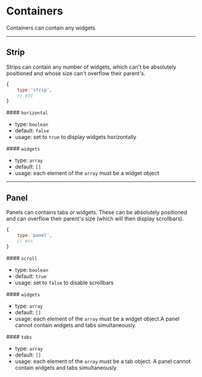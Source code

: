 # Containers

Containers can contain any widgets

----

## Strip

Strips can contain any number of widgets, which can't be absolutely positioned and whose size can't overflow their parent's.

```js
{
    type:'strip',
    // etc
}
```

#### `horizontal`
- type: `boolean`
- default: `false`
- usage: set to `true` to display widgets horizontally

#### `widgets`
- type: `array`
- default: `[]`
- usage: each element of the `array` must be a widget object

----

## Panel

Panels can contains tabs or widgets. These can be absolutely positioned and can overflow their parent's size (which will then display scrollbars).


```js
{
    type:'panel',
    // etc
}
```

#### `scroll`
- type: `boolean`
- default: `true`
- usage: set to `false` to disable scrollbars

#### `widgets`
- type: `array`
- default: `[]`
- usage: each element of the `array` must be a widget object.A panel cannot contain widgets and tabs simultaneously.

#### `tabs`
- type: `array`
- default: `[]`
- usage: each element of the `array` must be a tab object. A panel cannot contain widgets and tabs simultaneously.
